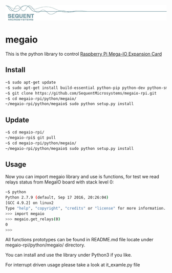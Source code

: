 
[![megaio-rpi](res/sequent.jpg)](https://www.sequentmicrosystems.com/megaio.html)

# megaio

This is the python library to control [Raspberry Pi Mega-IO Expansion Card](https://www.sequentmicrosystems.com/megaio.html)

## Install

```bash
~$ sudo apt-get update
~$ sudo apt-get install build-essential python-pip python-dev python-smbus git
~$ git clone https://github.com/SequentMicrosystems/megaio-rpi.git
~$ cd megaio-rpi/python/megaio/
~/megaio-rpi/python/megaio$ sudo python setup.py install
```
## Update

```bash
~$ cd megaio-rpi/
~/megaio-rpi$ git pull
~$ cd megaio-rpi/python/megaio/
~/megaio-rpi/python/megaio$ sudo python setup.py install
```

## Usage 

Now you can import megaio library and use is functions, for test we read relays status from MegaIO board with stack level 0:

```bash
~$ python
Python 2.7.9 (default, Sep 17 2016, 20:26:04)
[GCC 4.9.2] on linux2
Type "help", "copyright", "credits" or "license" for more information.
>>> import megaio
>>> megaio.get_relays(0)
0
>>>
```
All functions prototypes can be found in README.md file locate under megaio-rpi/python/megaio/ directory. 

You can install and use the library under Python3 if you like.

For interrupt driven usage please take a look at it_examle.py file

